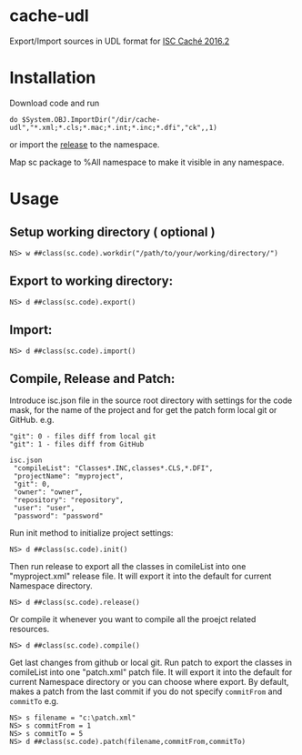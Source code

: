# cache-udl
Export/Import sources in UDL format for [ISC Caché 2016.2](http://www.intersystems.com/our-products/cache/cache-overview/)

# Installation
Download code and run
```
do $System.OBJ.ImportDir("/dir/cache-udl","*.xml;*.cls;*.mac;*.int;*.inc;*.dfi","ck",,1)
```
or
import the [release](https://github.com/intersystems-ru/cache-udl/releases) to the namespace.

Map sc package to %All namespace to make it visible in any namespace.

# Usage

## Setup working directory ( optional )
```
NS> w ##class(sc.code).workdir("/path/to/your/working/directory/")
```
## Export to working directory:
```
NS> d ##class(sc.code).export()
```
## Import:
```
NS> d ##class(sc.code).import()
```

## Compile, Release and Patch:

Introduce isc.json file in the source root directory with settings for the code mask, for the name of the project and for get the patch form local git or GitHub. e.g.
```
"git": 0 - files diff from local git
"git": 1 - files diff from GitHub
```

```
isc.json
 "compileList": "Classes*.INC,classes*.CLS,*.DFI",
 "projectName": "myproject",
 "git": 0,
 "owner": "owner",
 "repository": "repository",
 "user": "user",
 "password": "password"
```
Run init method to initialize project settings:
```
NS> d ##class(sc.code).init()
```
Then run release to export all the classes in comileList into one "myproject.xml" release file. It will export it into the default for current Namespace directory.
```
NS> d ##class(sc.code).release()
```
Or compile it whenever you want to compile all the proejct related resources.
```
NS> d ##class(sc.code).compile()
```
Get last changes from github or local git. Run patch to export the classes in comileList into one "patch.xml" patch file. It will export it into the default for current Namespace directory or you can choose where export. By default, makes a patch from the last commit if you do not specify `commitFrom` and `commitTo` e.g.
```
NS> s filename = "c:\patch.xml"
NS> s commitFrom = 1
NS> s commitTo = 5
NS> d ##class(sc.code).patch(filename,commitFrom,commitTo)
```






